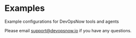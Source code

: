 # Examples
Example configurations for DevOpsNow tools and agents

Please email support@devopsnow.io if you have any questions.
